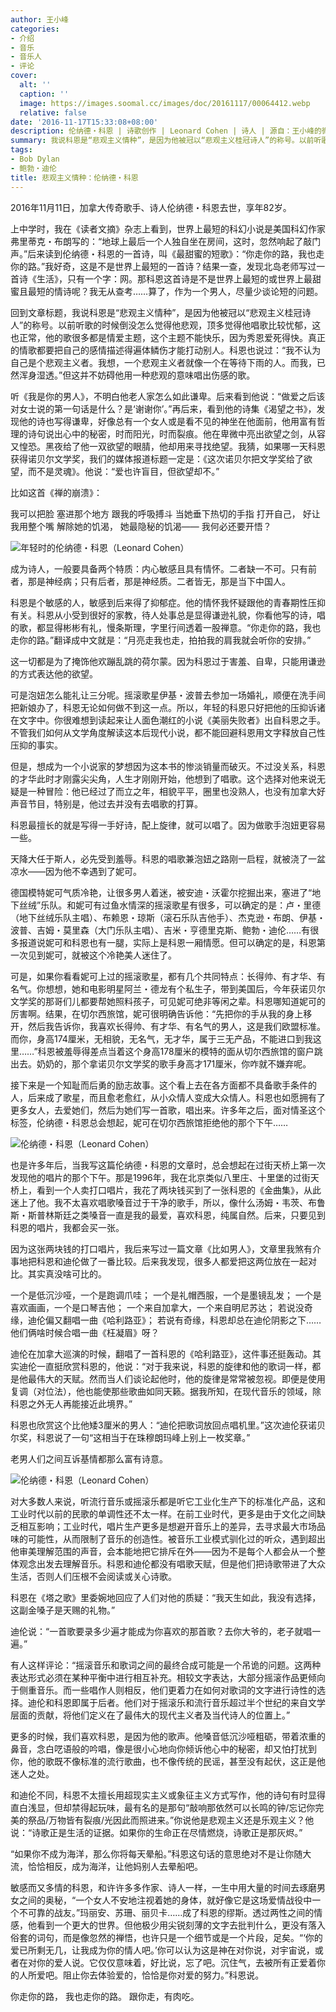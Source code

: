 ```yaml
---
author: 王小峰
categories:
- 介绍
- 音乐
- 音乐人
- 评论
cover:
  alt: ''
  caption: ''
  image: https://images.soomal.cc/images/doc/20161117/00064412.webp
  relative: false
date: '2016-11-17T15:33:08+08:00'
description: 伦纳德・科恩 | 诗歌创作 | Leonard Cohen | 诗人 | 源自：王小峰的微博 | 版权：转载 |  平均/总评分：10.00/10
summary: 我说科恩是“悲观主义情种”，是因为他被冠以“悲观主义桂冠诗人”的称号。以前听歌的时候倒没怎么觉得他悲观，顶多觉得他唱歌比较忧郁，这也正常，他的歌很多都是情爱主题，这个主题不能快乐，因为秀恩爱死得快。真正的情歌都要把自己的感情描述得遍体鳞伤才能打动别人……
tags:
- Bob Dylan
- 鲍勃・迪伦
title: 悲观主义情种：伦纳德・科恩
---
```


2016年11月11日，加拿大传奇歌手、诗人伦纳德・科恩去世，享年82岁。


上中学时，我在《读者文摘》杂志上看到，世界上最短的科幻小说是美国科幻作家弗里蒂克・布朗写的：“地球上最后一个人独自坐在房间，这时，忽然响起了敲门声。”后来读到伦纳德・科恩的一首诗，叫《最甜蜜的短歌》：“你走你的路，我也走你的路。”我好奇，这是不是世界上最短的一首诗？结果一查，发现北岛老师写过一首诗《生活》，只有一个字：网。那科恩这首诗是不是世界上最短的或世界上最甜蜜且最短的情诗呢？我无从查考……算了，作为一个男人，尽量少谈论短的问题。

回到文章标题，我说科恩是“悲观主义情种”，是因为他被冠以“悲观主义桂冠诗人”的称号。以前听歌的时候倒没怎么觉得他悲观，顶多觉得他唱歌比较忧郁，这也正常，他的歌很多都是情爱主题，这个主题不能快乐，因为秀恩爱死得快。真正的情歌都要把自己的感情描述得遍体鳞伤才能打动别人。科恩也说过：“我不认为自己是个悲观主义者。我想，一个悲观主义者就像一个在等待下雨的人。而我，已然浑身湿透。”但这并不妨碍他用一种悲观的意味唱出伤感的歌。

听《我是你的男人》，不明白他老人家怎么如此谦卑。后来看到他说：“做爱之后该对女士说的第一句话是什么？是‘谢谢你’。”再后来，看到他的诗集《渴望之书》，发现他的诗也写得谦卑，好像总有一个女人或是看不见的神坐在他面前，他用富有哲理的诗句说出心中的秘密，时而阳光，时而裂痕。他在卑微中亮出欲望之剑，从容又惶恐。黑夜给了他一双欲望的眼腈，他却用来寻找绝望。我猜，如果哪一天科恩获得诺贝尔文学奖，我们的媒体报道标题一定是：《这次诺贝尔把文学奖给了欲望，而不是灵魂》。他说：“爱也许盲目，但欲望却不。”

比如这首《禅的崩溃》：

我可以把脸
塞进那个地方
跟我的呼吸搏斗
当她垂下热切的手指
打开自己，
好让我用整个嘴
解除她的饥渴，
她最隐秘的饥渴――
我何必还要开悟？

![年轻时的伦纳德・科恩（Leonard Cohen）](https://images.soomal.cc/images/doc/20160920/00063409.webp)





成为诗人，一般要具备两个特质：内心敏感且具有情怀。二者缺一不可。只有前者，那是神经病；只有后者，那是神经质。二者皆无，那是当下中国人。

科恩是个敏感的人，敏感到后来得了抑郁症。他的情怀我怀疑跟他的青春期性压抑有关。科恩从小受到很好的家教，待人处事总是显得谦逊礼貌，你看他写的诗，唱的歌，都显得彬彬有礼，慢条斯理，字里行间透着一股禅意。“你走你的路，我也走你的路。”翻译成中文就是：“月亮走我也走，拍拍我的肩我就会听你的安排。”

这一切都是为了掩饰他欢蹦乱跳的荷尔蒙。因为科恩过于害羞、自卑，只能用谦逊的方式表达他的欲望。

可是泡妞怎么能礼让三分呢。摇滚歌星伊基・波普去参加一场婚礼，顺便在洗手间把新娘办了，科恩无论如何做不到这一点。所以，年轻的科恩只好把他的压抑诉诸在文字中。你很难想到读起来让人面色潮红的小说《美丽失败者》出自科恩之手。不管我们如何从文学角度解读这本后现代小说，都不能回避科恩用文字释放自己性压抑的事实。

但是，想成为一个小说家的梦想因为这本书的惨淡销量而破灭。不过没关系，科恩的才华此时才刚露尖尖角，人生才刚刚开始，他想到了唱歌。这个选择对他来说无疑是一种冒险：他已经过了而立之年，相貌平平，圈里也没熟人，也没有加拿大好声音节目，特别是，他过去并没有去唱歌的打算。

科恩最擅长的就是写得一手好诗，配上旋律，就可以唱了。因为做歌手泡妞更容易一些。

天降大任于斯人，必先受到羞辱。科恩的唱歌兼泡妞之路刚一启程，就被浇了一盆凉水――因为他不幸遇到了妮可。

德国模特妮可气质冷艳，让很多男人着迷，被安迪・沃霍尔挖掘出来，塞进了“地下丝绒”乐队。和妮可有过鱼水情深的摇滚歌星有很多，可以确定的是：卢・里德（地下丝绒乐队主唱）、布赖恩・琼斯（滚石乐队吉他手）、杰克逊・布朗、伊基・波普、吉姆・莫里森（大门乐队主唱）、吉米・亨德里克斯、鲍勃・迪伦……有很多报道说妮可和科恩也有一腿，实际上是科恩一厢情愿。但可以确定的是，科恩第一次见到妮可，就被这个冷艳美人迷住了。

可是，如果你看看妮可上过的摇滚歌星，都有几个共同特点：长得帅、有才华、有名气。你想想，她和电影明星阿兰・德龙有个私生子，带到美国后，今年获诺贝尔文学奖的那哥们儿都要帮她照料孩子，可见妮可绝非等闲之辈。科恩哪知道妮可的厉害啊。结果，在切尔西旅馆，妮可很明确告诉他：“先把你的手从我的身上移开，然后我告诉你，我喜欢长得帅、有才华、有名气的男人，这是我们欧盟标准。而你，身高174厘米，无相貌，无名气，无才华，属于三无产品，不能进口到我这里……”科恩被羞辱得差点当着这个身高178厘米的模特的面从切尔西旅馆的窗户跳出去。奶奶的，那个拿诺贝尔文学奖的歌手身高才171厘米，你咋就不嫌弃呢。

接下来是一个知耻而后勇的励志故事。这个看上去在各方面都不具备歌手条件的人，后来成了歌星，而且愈老愈红，从小众情人变成大众情人。科恩也如愿拥有了更多女人，去爱她们，然后为她们写一首歌，唱出来。许多年之后，面对情圣这个标签，伦纳德・科恩总会想起，妮可在切尔西旅馆拒绝他的那个下午……

![伦纳德・科恩（Leonard Cohen）](https://images.soomal.cc/images/doc/20160920/00063408.webp)





也是许多年后，当我写这篇伦纳德・科恩的文章时，总会想起在过街天桥上第一次发现他的唱片的那个下午。那是1996年，我在北京类似八里庄、十里堡的过街天桥上，看到一个人卖打口唱片，我花了两块钱买到了一张科恩的《金曲集》，从此迷上了他。我不太喜欢唱歌嗓音过于干净的歌手，所以，像什么汤姆・韦茨、布鲁斯・斯普林斯廷之类嗓音一直是我的最爱，喜欢科恩，纯属自然。后来，只要见到科恩的唱片，我都会买一张。

因为这张两块钱的打口唱片，我后来写过一篇文章《比如男人》，文章里我煞有介事地把科恩和迪伦做了一番比较。后来我发现，很多人都爱把这两位放在一起对比。其实真没啥可比的。

一个是低沉沙哑，一个是跑调爪哇；
一个是礼帽西服，一个是墨镜乱发；
一个是喜欢画画，一个是口琴吉他；
一个来自加拿大，一个来自明尼苏达；
若说没奇缘，迪伦偏又翻唱一曲《哈利路亚》；
若说有奇缘，科恩却总在迪伦阴影之下……
他们俩啥时候合唱一曲《枉凝眉》呀？

迪伦在加拿大巡演的时候，翻唱了一首科恩的《哈利路亚》，这件事还挺轰动。其实迪伦一直挺欣赏科恩的，他说：“对于我来说，科恩的旋律和他的歌词一样，都是他最伟大的天赋。然而当人们谈论起他时，他的旋律是常常被忽视。即便是使用复调（对位法），他也能使那些歌曲如同天籁。据我所知，在现代音乐的领域，除科恩之外无人再能接近此境界。”

科恩也欣赏这个比他矮3厘米的男人：“迪伦把歌词放回点唱机里。”这次迪伦获诺贝尔奖，科恩说了一句“这相当于在珠穆朗玛峰上别上一枚奖章。”

老男人们之间互诉基情都那么富有诗意。

![伦纳德・科恩（Leonard Cohen）](https://images.soomal.cc/images/doc/20161117/00064412.webp)





对大多数人来说，听流行音乐或摇滚乐都是听它工业化生产下的标准化产品，这和工业时代以前的民歌的单调性还不太一样。在前工业时代，更多是由于文化之间缺乏相互影响；工业时代，唱片生产更多是想避开音乐上的差异，去寻求最大市场品味的可能性，从而限制了音乐的创造性。被音乐工业模式驯化过的听众，遇到超出他审美理解范围的声音，会本能地把它排斥在外――因为不是每个人都会从一个整体观念出发去理解音乐。科恩和迪伦都没有唱歌天赋，但是他们把诗歌带进了大众生活，否则人们压根不会阅读或关心诗歌。

科恩在《塔之歌》里委婉地回应了人们对他的质疑：“我天生如此，我没有选择，这副金嗓子是天赐的礼物。”

迪伦说：“一首歌要录多少遍才能成为你喜欢的那首歌？去你大爷的，老子就唱一遍。”

有人这样评论：“摇滚音乐和歌词之间的最终合成可能是一个吊诡的问题。这两种表达形式必须在某种平衡中进行相互补充。相较文字表达，大部分摇滚作品更倾向于侧重音乐。而一些唱作人则相反，他们更着力在如何对歌词的文字进行诗性的选择。迪伦和科恩即属于后者。他们对于摇滚乐和流行音乐超过半个世纪的来自文学层面的贡献，将他们定义在了最伟大的现代主义者及当代诗人的位置上。”

更多的时候，我们喜欢科恩，是因为他的歌声。他嗓音低沉沙哑粗砺，带着浓重的鼻音，念白呓语般的吟唱，像是很小心地向你倾诉他心中的秘密，却又怕打扰到你，他的歌既不像标准的流行歌曲，也不像传统的民谣，甚至没有起伏，这正是他迷人之处。

和迪伦不同，科恩不太擅长用超现实主义或象征主义方式写作，他的诗句有时显得直白浅显，但却禁得起玩味，最有名的是那句“敲响那依然可以长鸣的钟/忘记你完美的祭品/万物皆有裂痕/光因此而照进来。”你说他是悲观主义还是乐观主义？他说：“诗歌正是生活的证据。如果你的生命正在尽情燃烧，诗歌正是那灰烬。”

“如果你不成为海洋，那么你将每天晕船。”科恩这句话的意思绝对不是让你随大流，恰恰相反，成为海洋，让他妈别人去晕船吧。

敏感而又多情的科恩，和许许多多作家、诗人一样，一生中用大量的时间去琢磨男女之间的奥秘，“一个女人不安地注视着她的身体，就好像它是这场爱情战役中一个不可靠的战友。”玛丽安、苏珊、丽贝卡……成了科恩的缪斯。透过两性之间的情感，他看到一个更大的世界。但他极少用尖锐刻薄的文字去批判什么，更没有落入俗套的词句，而是像忽然的禅悟，也许只是一个细节或是一个片段，足矣。“‘你的爱已所剩无几，让我成为你的情人吧。’你可以认为这是神在对你说，对宇宙说，或者在对你的爱人说。它仅仅意味着，好比说，忘了吧。沉住气，去被所有正爱着你的人所爱吧。阻止你去体验爱的，恰恰是你对爱的努力。”科恩说。

​你走你的路，
我也走你的路。
跟你走，有肉吃。
